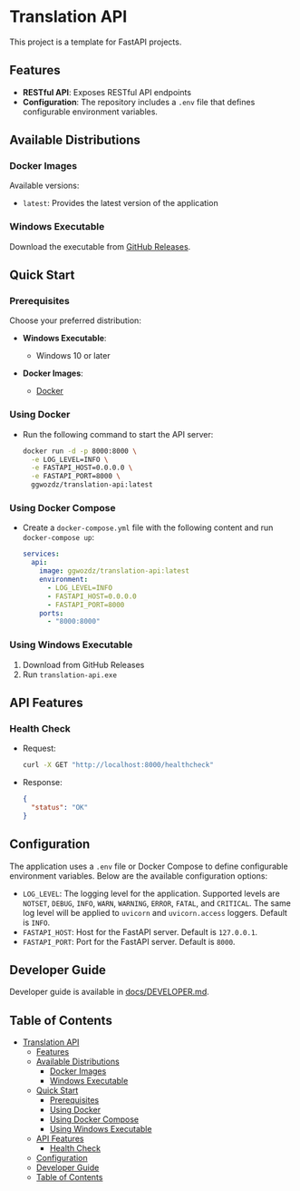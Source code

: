 # Translation API

This project is a template for FastAPI projects.

## Features

- **RESTful API**: Exposes RESTful API endpoints
- **Configuration**: The repository includes a `.env` file that defines configurable environment variables.

## Available Distributions

### Docker Images

Available versions:

- `latest`: Provides the latest version of the application

### Windows Executable

Download the executable from [GitHub Releases](https://github.com/ggwozdz90/translation-api/releases).

## Quick Start

### Prerequisites

Choose your preferred distribution:

- **Windows Executable**:
  - Windows 10 or later

- **Docker Images**:
  - [Docker](https://www.docker.com/get-started/)

### Using Docker

- Run the following command to start the API server:

    ```bash
    docker run -d -p 8000:8000 \
      -e LOG_LEVEL=INFO \
      -e FASTAPI_HOST=0.0.0.0 \
      -e FASTAPI_PORT=8000 \
      ggwozdz/translation-api:latest
    ```

### Using Docker Compose

- Create a `docker-compose.yml` file with the following content and run `docker-compose up`:

    ```yaml
    services:
      api:
        image: ggwozdz/translation-api:latest
        environment:
          - LOG_LEVEL=INFO
          - FASTAPI_HOST=0.0.0.0
          - FASTAPI_PORT=8000
        ports:
          - "8000:8000"
    ```

### Using Windows Executable

1. Download from GitHub Releases
2. Run `translation-api.exe`

## API Features

### Health Check

- Request:

    ```bash
    curl -X GET "http://localhost:8000/healthcheck"
    ```

- Response:

    ```json
    {
      "status": "OK"
    }
    ```

## Configuration

The application uses a `.env` file or Docker Compose to define configurable environment variables. Below are the available configuration options:

- `LOG_LEVEL`: The logging level for the application. Supported levels are `NOTSET`, `DEBUG`, `INFO`, `WARN`, `WARNING`, `ERROR`, `FATAL`, and `CRITICAL`. The same log level will be applied to `uvicorn` and `uvicorn.access` loggers. Default is `INFO`.
- `FASTAPI_HOST`: Host for the FastAPI server. Default is `127.0.0.1`.
- `FASTAPI_PORT`: Port for the FastAPI server. Default is `8000`.

## Developer Guide

Developer guide is available in [docs/DEVELOPER.md](DEVELOPER.md).

## Table of Contents

- [Translation API](#translation-api)
  - [Features](#features)
  - [Available Distributions](#available-distributions)
    - [Docker Images](#docker-images)
    - [Windows Executable](#windows-executable)
  - [Quick Start](#quick-start)
    - [Prerequisites](#prerequisites)
    - [Using Docker](#using-docker)
    - [Using Docker Compose](#using-docker-compose)
    - [Using Windows Executable](#using-windows-executable)
  - [API Features](#api-features)
    - [Health Check](#health-check)
  - [Configuration](#configuration)
  - [Developer Guide](#developer-guide)
  - [Table of Contents](#table-of-contents)
